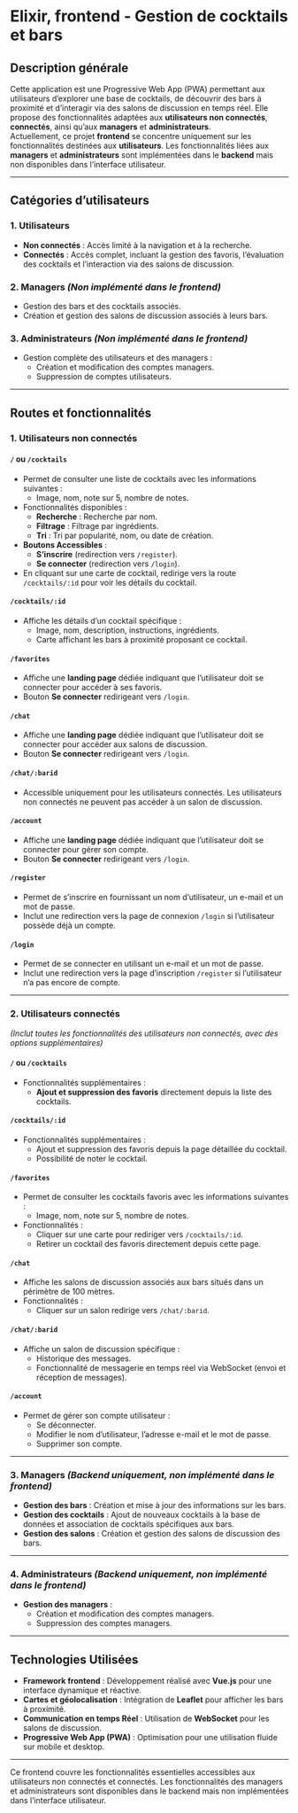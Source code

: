 # Elixir, frontend - Gestion de cocktails et bars

## Description générale
Cette application est une Progressive Web App (PWA) permettant aux utilisateurs d’explorer une base de cocktails, de découvrir des bars à proximité et d’interagir via des salons de discussion en temps réel. Elle propose des fonctionnalités adaptées aux **utilisateurs non connectés**, **connectés**, ainsi qu’aux **managers** et **administrateurs**.  
Actuellement, ce projet **frontend** se concentre uniquement sur les fonctionnalités destinées aux **utilisateurs**. Les fonctionnalités liées aux **managers** et **administrateurs** sont implémentées dans le **backend** mais non disponibles dans l’interface utilisateur.

---

## Catégories d’utilisateurs

### **1. Utilisateurs**
- **Non connectés** : Accès limité à la navigation et à la recherche.
- **Connectés** : Accès complet, incluant la gestion des favoris, l’évaluation des cocktails et l’interaction via des salons de discussion.

### **2. Managers** *(Non implémenté dans le frontend)*  
- Gestion des bars et des cocktails associés.
- Création et gestion des salons de discussion associés à leurs bars.

### **3. Administrateurs** *(Non implémenté dans le frontend)*  
- Gestion complète des utilisateurs et des managers :
  - Création et modification des comptes managers.
  - Suppression de comptes utilisateurs.

---

## Routes et fonctionnalités

### 1. Utilisateurs non connectés

#### **`/` ou `/cocktails`**
- Permet de consulter une liste de cocktails avec les informations suivantes :
  - Image, nom, note sur 5, nombre de notes.
- Fonctionnalités disponibles :
  - **Recherche** : Recherche par nom.
  - **Filtrage** : Filtrage par ingrédients.
  - **Tri** : Tri par popularité, nom, ou date de création.
- **Boutons Accessibles** :
  - **S’inscrire** (redirection vers `/register`).
  - **Se connecter** (redirection vers `/login`).
- En cliquant sur une carte de cocktail, redirige vers la route `/cocktails/:id` pour voir les détails du cocktail.

#### **`/cocktails/:id`**
- Affiche les détails d’un cocktail spécifique :
  - Image, nom, description, instructions, ingrédients.
  - Carte affichant les bars à proximité proposant ce cocktail.

#### **`/favorites`**
- Affiche une **landing page** dédiée indiquant que l’utilisateur doit se connecter pour accéder à ses favoris.  
- Bouton **Se connecter** redirigeant vers `/login`.

#### **`/chat`**
- Affiche une **landing page** dédiée indiquant que l’utilisateur doit se connecter pour accéder aux salons de discussion.  
- Bouton **Se connecter** redirigeant vers `/login`.

#### **`/chat/:barid`**
- Accessible uniquement pour les utilisateurs connectés. Les utilisateurs non connectés ne peuvent pas accéder à un salon de discussion.

#### **`/account`**
- Affiche une **landing page** dédiée indiquant que l’utilisateur doit se connecter pour gérer son compte.  
- Bouton **Se connecter** redirigeant vers `/login`.

#### **`/register`**
- Permet de s’inscrire en fournissant un nom d’utilisateur, un e-mail et un mot de passe.
- Inclut une redirection vers la page de connexion `/login` si l’utilisateur possède déjà un compte.

#### **`/login`**
- Permet de se connecter en utilisant un e-mail et un mot de passe.
- Inclut une redirection vers la page d’inscription `/register` si l’utilisateur n’a pas encore de compte.

---

### 2. Utilisateurs connectés  
*(Inclut toutes les fonctionnalités des utilisateurs non connectés, avec des options supplémentaires)*

#### **`/` ou `/cocktails`**
- Fonctionnalités supplémentaires :
  - **Ajout et suppression des favoris** directement depuis la liste des cocktails.

#### **`/cocktails/:id`**
- Fonctionnalités supplémentaires :
  - Ajout et suppression des favoris depuis la page détaillée du cocktail.
  - Possibilité de noter le cocktail.

#### **`/favorites`**
- Permet de consulter les cocktails favoris avec les informations suivantes :
  - Image, nom, note sur 5, nombre de notes.
- Fonctionnalités :
  - Cliquer sur une carte pour rediriger vers `/cocktails/:id`.
  - Retirer un cocktail des favoris directement depuis cette page.

#### **`/chat`**
- Affiche les salons de discussion associés aux bars situés dans un périmètre de 100 mètres.
- Fonctionnalités :
  - Cliquer sur un salon redirige vers `/chat/:barid`.

#### **`/chat/:barid`**
- Affiche un salon de discussion spécifique :
  - Historique des messages.
  - Fonctionnalité de messagerie en temps réel via WebSocket (envoi et réception de messages).

#### **`/account`**
- Permet de gérer son compte utilisateur :
  - Se déconnecter.
  - Modifier le nom d’utilisateur, l’adresse e-mail et le mot de passe.
  - Supprimer son compte.

---

### 3. Managers *(Backend uniquement, non implémenté dans le frontend)*  
- **Gestion des bars** : Création et mise à jour des informations sur les bars.
- **Gestion des cocktails** : Ajout de nouveaux cocktails à la base de données et association de cocktails spécifiques aux bars.
- **Gestion des salons** : Création et gestion des salons de discussion des bars.

---

### 4. Administrateurs *(Backend uniquement, non implémenté dans le frontend)*  
- **Gestion des managers** :
  - Création et modification des comptes managers.
  - Suppression des comptes managers.

---

## Technologies Utilisées
- **Framework frontend** : Développement réalisé avec **Vue.js** pour une interface dynamique et réactive.
- **Cartes et géolocalisation** : Intégration de **Leaflet** pour afficher les bars à proximité.
- **Communication en temps Réel** : Utilisation de **WebSocket** pour les salons de discussion.
- **Progressive Web App (PWA)** : Optimisation pour une utilisation fluide sur mobile et desktop.

---

Ce frontend couvre les fonctionnalités essentielles accessibles aux utilisateurs non connectés et connectés. Les fonctionnalités des managers et administrateurs sont disponibles dans le backend mais non implémentées dans l’interface utilisateur.
